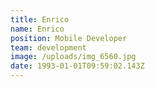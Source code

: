 ```yaml
---
title: Enrico
name: Enrico
position: Mobile Developer
team: development
image: /uploads/img_6560.jpg
date: 1993-01-01T09:59:02.143Z
---
```

